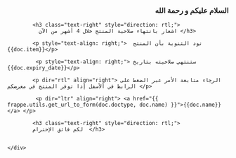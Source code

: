 <!DOCTYPE html>
<html lang="en">
<head>
    <meta charset="UTF-8">
    <meta http-equiv="X-UA-Compatible" content="IE=edge">
    <meta name="viewport" content="width=device-width, initial-scale=1.0">
    <title>Document</title>
</head>
<body>
    <div class="rtl">
        <h3 class="text-right" style="direction: rtl;">
              السلام عليكم و رحمة الله</h3>
            
            <h3 class="text-right" style="direction: rtl;">
              اشعار بانتهاء صلاحية المنتج خلال 4 أشهر من الآن </h3>
            
            <p style="text-align: right;">  نود التنوية بأن المنتج {{doc.item}}</p>
            
             <p style="text-align: right;"> ستنتهي صلاحيته بتاريخ    {{doc.expiry_date}}</p>
            
            <p dir="rtl" align="right"> الرجاء متابعة الأمر عبر الضغط على الرابط في الأسفل إذا توفر المنتج في معرضكم </p>
            
             <p dir="ltr" align="right"> <a href="{{ frappe.utils.get_url_to_form(doc.doctype, doc.name) }}">{{doc.name}}</a> </p>
            
            <h3 class="text-right" style="direction: rtl;">
            لكم فائق الإحترام  </h3>
    
        
    </div>
</body>
</html>